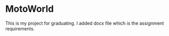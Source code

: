 # MotoWorld

This is my project for graduating. 
I added docx file which is the assignment requirements.
